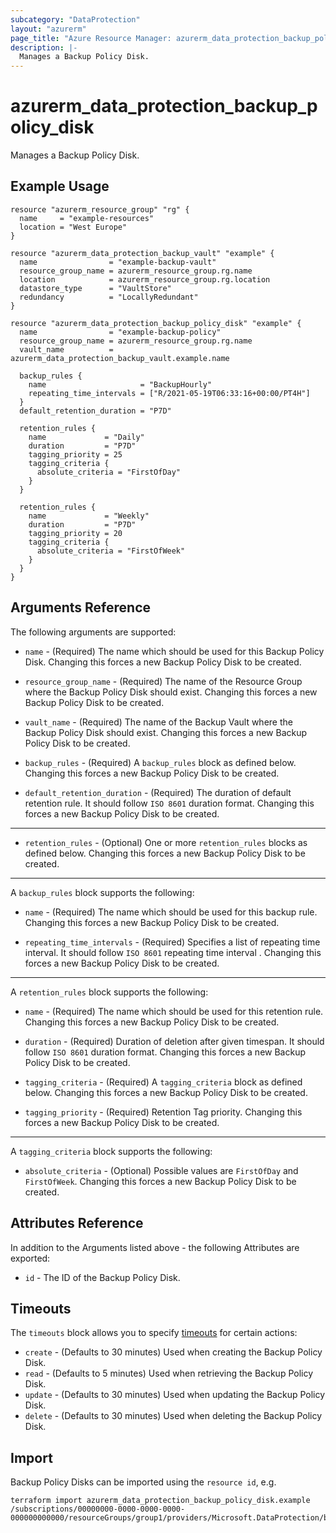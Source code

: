```yaml
---
subcategory: "DataProtection"
layout: "azurerm"
page_title: "Azure Resource Manager: azurerm_data_protection_backup_policy_disk"
description: |-
  Manages a Backup Policy Disk.
---
```


# azurerm_data_protection_backup_policy_disk

Manages a Backup Policy Disk.

## Example Usage

```hcl
resource "azurerm_resource_group" "rg" {
  name     = "example-resources"
  location = "West Europe"
}

resource "azurerm_data_protection_backup_vault" "example" {
  name                = "example-backup-vault"
  resource_group_name = azurerm_resource_group.rg.name
  location            = azurerm_resource_group.rg.location
  datastore_type      = "VaultStore"
  redundancy          = "LocallyRedundant"
}

resource "azurerm_data_protection_backup_policy_disk" "example" {
  name                = "example-backup-policy"
  resource_group_name = azurerm_resource_group.rg.name
  vault_name          = azurerm_data_protection_backup_vault.example.name

  backup_rules {
    name                     = "BackupHourly"
    repeating_time_intervals = ["R/2021-05-19T06:33:16+00:00/PT4H"]
  }
  default_retention_duration = "P7D"

  retention_rules {
    name             = "Daily"
    duration         = "P7D"
    tagging_priority = 25
    tagging_criteria {
      absolute_criteria = "FirstOfDay"
    }
  }

  retention_rules {
    name             = "Weekly"
    duration         = "P7D"
    tagging_priority = 20
    tagging_criteria {
      absolute_criteria = "FirstOfWeek"
    }
  }
}
```

## Arguments Reference

The following arguments are supported:
* `name` - (Required) The name which should be used for this Backup Policy Disk. Changing this forces a new Backup Policy Disk to be created.

* `resource_group_name` - (Required) The name of the Resource Group where the Backup Policy Disk should exist. Changing this forces a new Backup Policy Disk to be created.

* `vault_name` - (Required) The name of the Backup Vault where the Backup Policy Disk should exist. Changing this forces a new Backup Policy Disk to be created.

* `backup_rules` - (Required) A `backup_rules` block as defined below. Changing this forces a new Backup Policy Disk to be created.

* `default_retention_duration` - (Required) The duration of default retention rule. It should follow `ISO 8601` duration format. Changing this forces a new Backup Policy Disk to be created.

---

* `retention_rules` - (Optional) One or more `retention_rules` blocks as defined below. Changing this forces a new Backup Policy Disk to be created.

---

A `backup_rules` block supports the following:

* `name` - (Required) The name which should be used for this backup rule. Changing this forces a new Backup Policy Disk to be created.

* `repeating_time_intervals` - (Required) Specifies a list of repeating time interval. It should follow `ISO 8601` repeating time interval . Changing this forces a new Backup Policy Disk to be created.

---

A `retention_rules` block supports the following:

* `name` - (Required) The name which should be used for this retention rule. Changing this forces a new Backup Policy Disk to be created.

* `duration` - (Required) Duration of deletion after given timespan. It should follow `ISO 8601` duration format. Changing this forces a new Backup Policy Disk to be created.

* `tagging_criteria` - (Required) A `tagging_criteria` block as defined below. Changing this forces a new Backup Policy Disk to be created.

* `tagging_priority` - (Required) Retention Tag priority. Changing this forces a new Backup Policy Disk to be created.

---

A `tagging_criteria` block supports the following:

* `absolute_criteria` - (Optional) Possible values are `FirstOfDay` and `FirstOfWeek`. Changing this forces a new Backup Policy Disk to be created.

## Attributes Reference

In addition to the Arguments listed above - the following Attributes are exported: 

* `id` - The ID of the Backup Policy Disk.

## Timeouts

The `timeouts` block allows you to specify [timeouts](https://www.terraform.io/docs/configuration/resources.html#timeouts) for certain actions:

* `create` - (Defaults to 30 minutes) Used when creating the Backup Policy Disk.
* `read` - (Defaults to 5 minutes) Used when retrieving the Backup Policy Disk.
* `update` - (Defaults to 30 minutes) Used when updating the Backup Policy Disk.
* `delete` - (Defaults to 30 minutes) Used when deleting the Backup Policy Disk.

## Import

Backup Policy Disks can be imported using the `resource id`, e.g.

```shell
terraform import azurerm_data_protection_backup_policy_disk.example /subscriptions/00000000-0000-0000-0000-000000000000/resourceGroups/group1/providers/Microsoft.DataProtection/backupVaults/vault1/backupPolicies/backupPolicy1
```
